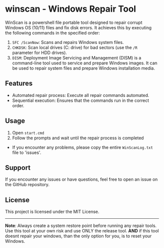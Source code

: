 # winscan - Windows Repair Tool

WinScan is a powershell file portable tool designed to repair corrupt Windows OS (10/11) files and fix disk errors. It achieves this by executing the following commands in the specified order:

1. `SFC /ScanNow`: Scans and repairs Windows system files.
2. `CHKDSK`: Scan local drives (C: drive) for bad sectors (use the `/R` parameter for HDD drives).
3. `DISM`: Deployment Image Servicing and Management (DISM) is a command-line tool used to service and prepare Windows images. It can be used to repair system files and prepare Windows installation media.

## Features

- Automated repair process: Execute all repair commands automated.
- Sequential execution: Ensures that the commands run in the correct order.

## Usage

1. Open `start.cmd`
2. Follow the prompts and wait until the repair process is completed
- If you encounter any problems, please copy the entire `WinScanLog.txt` file to 'issues'.


## Support

If you encounter any issues or have questions, feel free to open an issue on the GitHub repository.

## License

This project is licensed under the MIT License.

---

**Note**: Always create a system restore point before running any repair tools. Use this tool at your own risk and use ONLY the release tool. **AND** if this tool doesnt repair your windows, than the only option for you, is to reset your Windows.

